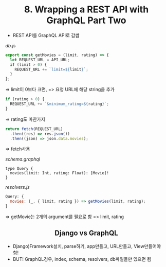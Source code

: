 <h1 align="center">
<strong>8. Wrapping a REST API with GraphQL Part Two</strong><br>
</h1>

- REST API를 GraphQL API로 감쌈

_db.js_

```javascript
export const getMovies = (limit, rating) => {
  let REQUEST_URL = API_URL;
  if (limit > 0) {
    REQUEST_URL += `limit=${limit}`;
  }
};
```

=> limit이 0보다 크면,
=> 요청 URL에 해당 string을 추가

```javascript
if (rating > 0) {
  REQUEST_URL += `&minimum_rating=${rating}`;
}
```

=> rating도 마찬가지

```javascript
return fetch(REQUEST_URL)
  .then((res) => res.json())
  .then((json) => json.data.movies);
```

=> fetch사용

_schema.graphql_

```
type Query {
  movies(limit: Int, rating: Float): [Movie]!
}
```

_resolvers.js_

```javascript
Query: {
  movies: (_, { limit, rating }) => getMovies(limit, rating);
}
```

=> getMovie는 2개의 argument를 필요로 함
=> limit, rating

<h2 align="center">
<strong>Django vs GraphQL</strong><br>
</h2>

- Django)Framework설치, parse하기, app만들고, URL만들고, View만들어야 함!
- BUT! GraphQL경우, index, schema, resolvers, db파일들만 있으면 됨
